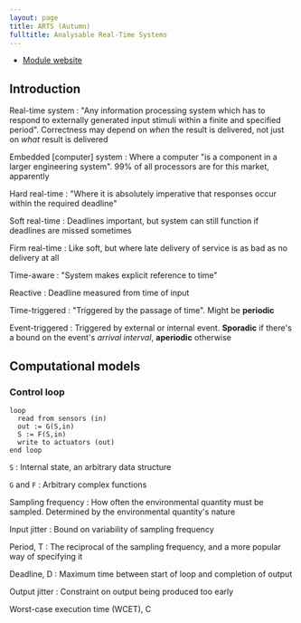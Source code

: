 ```yaml
---
layout: page
title: ARTS (Autumn)
fulltitle: Analysable Real-Time Systems
---
```



* [Module website](http://www-module.cs.york.ac.uk/arts/ARTS_Part_1.html)


## Introduction

Real-time system
: "Any information processing system which has to respond to externally generated input stimuli within a finite and specified period". 
   Correctness may depend on _when_ the result is delivered, not just on _what_ result is delivered

Embedded [computer] system
: Where a computer "is a component in a larger engineering system". 99% of all processors are for this market, apparently

Hard real-time
: "Where it is absolutely imperative that responses occur within the required deadline"

Soft real-time
: Deadlines important, but system can still function if deadlines are missed sometimes

Firm real-time
: Like soft, but where late delivery of service is as bad as no delivery at all

Time-aware
: "System makes explicit reference to time"

Reactive
: Deadline measured from time of input

Time-triggered
: "Triggered by the passage of time". Might be **periodic**

Event-triggered
: Triggered by external or internal event. **Sporadic** if there's a bound on the event's _arrival interval_, **aperiodic** otherwise


## Computational models

### Control loop

    loop
      read from sensors (in)
      out := G(S,in)
      S := F(S,in)
      write to actuators (out)
    end loop

`S`
: Internal state, an arbitrary data structure

`G` and `F`
: Arbitrary complex functions

Sampling frequency
: How often the environmental quantity must be sampled. Determined by the environmental quantity's nature

Input jitter
: Bound on variability of sampling frequency

Period, T
: The reciprocal of the sampling frequency, and a more popular way of specifying it

Deadline, D
: Maximum time between start of loop and completion of output

Output jitter
: Constraint on output being produced too early

Worst-case execution time (WCET), C